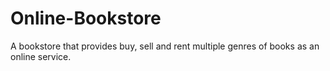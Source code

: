 # Online-Bookstore
 A bookstore that provides buy, sell and rent multiple genres of books as an online service. 
